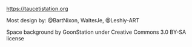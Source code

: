 https://taucetistation.org

Most design by: @BartNixon, WalterJe, @Leshiy-ART  

Space background by GoonStation under Creative Commons 3.0 BY-SA license
